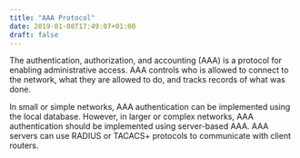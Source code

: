 ```yaml
---
title: "AAA Protocol"
date: 2019-01-08T17:49:07+01:00
draft: false
---
```


The authentication, authorization, and accounting (AAA) is a protocol for enabling administrative access. 
AAA controls who is allowed to connect to the network, what they are allowed to do, and tracks records of what was done.

In small or simple networks, AAA authentication can be implemented using the local database. However, in larger or complex networks, AAA authentication should be implemented using server-based AAA. AAA servers can use RADIUS or TACACS+ protocols to communicate with client routers. 

